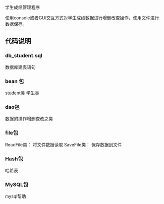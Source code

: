 学生成绩管理程序

使用console或者GUI交互方式对学生成绩数据进行增删改查操作，使用文件进行数据保存。

## 代码说明
### db_student.sql
数据库建表语句
### bean 包
student类 学生类
### dao包
数据的操作增删查改之类
### file包
ReadFile类： 将文件数据读取
SaveFile类： 保存数据到文件
### Hash包
哈希表
### MySQL包
mysql帮助
